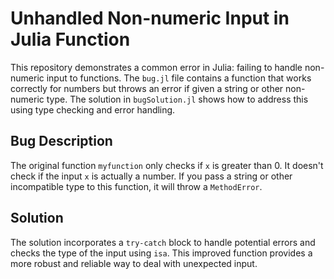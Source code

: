 # Unhandled Non-numeric Input in Julia Function

This repository demonstrates a common error in Julia: failing to handle non-numeric input to functions. The `bug.jl` file contains a function that works correctly for numbers but throws an error if given a string or other non-numeric type. The solution in `bugSolution.jl` shows how to address this using type checking and error handling.

## Bug Description
The original function `myfunction` only checks if `x` is greater than 0. It doesn't check if the input `x` is actually a number. If you pass a string or other incompatible type to this function, it will throw a `MethodError`. 

## Solution
The solution incorporates a `try-catch` block to handle potential errors and checks the type of the input using `isa`.  This improved function provides a more robust and reliable way to deal with unexpected input.